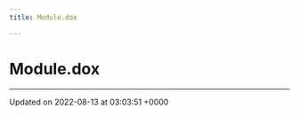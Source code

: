 ```yaml
---
title: Module.dox

---
```


# Module.dox








-------------------------------

Updated on 2022-08-13 at 03:03:51 +0000
